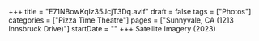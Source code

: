+++
title = "E71NBowKqIz35JcjT3Dq.avif"
draft = false
tags = ["Photos"]
categories = ["Pizza Time Theatre"]
pages = ["Sunnyvale, CA (1213 Innsbruck Drive)"]
startDate = ""
+++
Satellite Imagery (2023)
